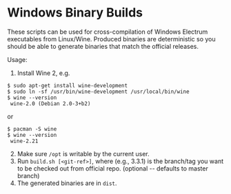 Windows Binary Builds
=====================


These scripts can be used for cross-compilation of Windows Electrum executables from Linux/Wine.
Produced binaries are deterministic so you should be able to generate binaries that match the official releases.

Usage:
1. Install Wine 2, e.g.

```
$ sudo apt-get install wine-development
$ sudo ln -sf /usr/bin/wine-development /usr/local/bin/wine
$ wine --version
 wine-2.0 (Debian 2.0-3+b2)
```

or

```
$ pacman -S wine
$ wine --version
 wine-2.21
```

2. Make sure `/opt` is writable by the current user.
3. Run `build.sh [<git-ref>]`, where <git-ref> (e.g., 3.3.1) is the branch/tag
   you want to be checked out from official repo.
   (optional -- defaults to master branch)
4. The generated binaries are in `dist`.
